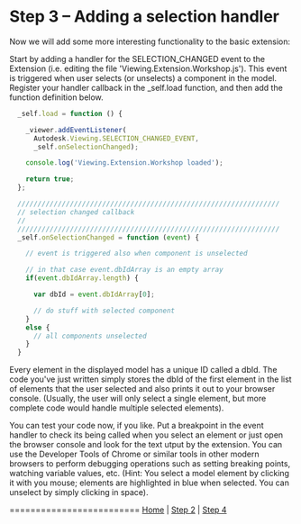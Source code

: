 <a name="Step3"></a>
# Step 3 – Adding a selection handler

Now we will add some more interesting functionality to the basic extension:

Start by adding a handler for the SELECTION_CHANGED event to the Extension (i.e. editing the file 'Viewing.Extension.Workshop.js'). This event is triggered when user
selects (or unselects) a component in the model. Register your handler callback in the _self.load function, and then add the function definition below.

```js
  _self.load = function () {

    _viewer.addEventListener(
      Autodesk.Viewing.SELECTION_CHANGED_EVENT,
      _self.onSelectionChanged);

    console.log('Viewing.Extension.Workshop loaded');

    return true;
  };

  /////////////////////////////////////////////////////////////////
  // selection changed callback
  //
  /////////////////////////////////////////////////////////////////
  _self.onSelectionChanged = function (event) {

    // event is triggered also when component is unselected

    // in that case event.dbIdArray is an empty array
    if(event.dbIdArray.length) {

      var dbId = event.dbIdArray[0];

      // do stuff with selected component
    }
    else {
      // all components unselected
    }
  }
```

Every element in the displayed model has a unique ID called a dbId. The code you've just written simply stores the dbId of the first element in the list of elements that the
user selected and also prints it out to your browser console. (Usually, the user will only select a single element, but more complete code would handle multiple selected elements).

You can test your code now, if you like. Put a breakpoint in the event handler to check its being called when you select an element or just open the browser console and look for the text utput by the extension. You can use the Developer
Tools of Chrome or similar tools in other modern browsers to perform debugging operations such as setting breaking points, watching variable values, etc.  (Hint: You select a model
element by clicking it with you mouse; elements are highlighted in blue when selected. You can unselect by simply clicking in space).


=========================
[Home](README.md) | [Step 2](Step-2.md) | [Step 4](Step-4.md)